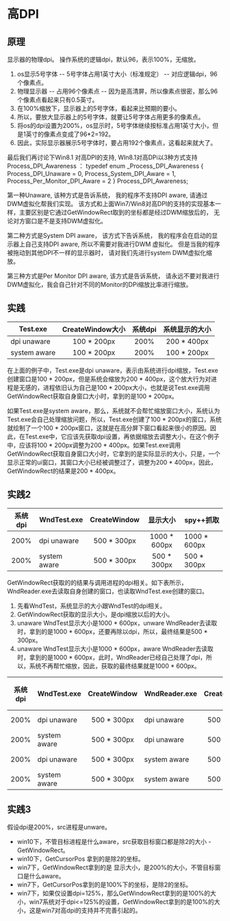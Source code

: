 # 高DPI
## 原理
显示器的物理dpi。
操作系统的逻辑dpi，默认96，表示100%，无缩放。

1. os显示5号字体 -- 5号字体占用1英寸大小（标准规定） -- 对应逻辑dpi，96个像素点。
2. 物理显示器 -- 占用96个像素点 -- 因为是高清屏，所以像素点很密，那么96个像素点看起来只有0.5英寸。
3. 在100%缩放下，显示器上的5号字体，看起来比预期的要小。
4. 所以，要放大显示器上的5号字体，就要让5号字体占用更多的像素点。
5. 将os的dpi设置为200%，os显示时，5号字体继续按标准占用1英寸大小，但是1英寸的像素点变成了96*2=192。
6. 因此，实际显示器展示5号字体时，要占用192个像素点，这看起来就大了。

最后我们再讨论下Win8.1 对高DPI的支持, WIn8.1对高DPi以3种方式支持  Process_DPI_Awareness ： 
typedef enum _Process_DPI_Awareness { 
  Process_DPI_Unaware            = 0,
  Process_System_DPI_Aware       = 1,
  Process_Per_Monitor_DPI_Aware  = 2
} Process_DPI_Awareness;

第一种Unaware, 该种方式是告诉系统， 我的程序不支持DPI aware, 请通过DWM虚拟化帮我们实现。 该方式和上面Win7/Win8对高DPI的支持的实现基本一样，主要区别是它通过GetWindowRect取到的坐标都是经过DWM缩放后的， 无论对方窗口是不是支持DWM虚拟化。

第二种方式是System DPI aware， 该方式下告诉系统， 我的程序会在启动的显示器上自己支持DPI aware, 所以不需要对我进行DWM 虚拟化。 但是当我的程序被拖动到其他DPI不一样的显示器时， 请对我们先进行system DWM虚拟化缩放。

第三种方式是Per Monitor DPI aware, 该方式是告诉系统， 请永远不要对我进行DWM虚拟化，我会自己针对不同的Monitor的DPi缩放比率进行缩放。

## 实践
| Test.exe     | CreateWindow大小 | 系统dpi | 系统显示的大小 |
| ------------ | :--------------: | :-----: | :------------: |
| dpi unaware  |   100 * 200px    |  200%   |  200 * 400px   |
| system aware |   100 * 200px    |  200%   |  100 * 200px   |

在上面的例子中，Test.exe是dpi unaware，表示由系统进行dpi缩放，Test.exe创建窗口是100 * 200px，但是系统会缩放为200 * 400px，这个放大行为对进程是无感的，进程依旧认为自己是100 * 200px大小，也就是说Test.exe调用GetWindowRect获取自身窗口大小时，拿到的是100 * 200px。

如果Test.exe是system aware，那么，系统就不会帮忙缩放窗口大小，系统认为Test.exe会自己处理缩放问题，所以，Test.exe创建了100 * 200px的窗口，系统就绘制了一个100 * 200px窗口，这就是在高分屏下窗口看起来很小的原因。因此，在Test.exe中，它应该先获取dpi设置，再依据缩放去调整大小，在这个例子中，应该将100 * 200px调整为200 * 400px。如果Test.exe调用GetWindowRect获取自身窗口大小时，它拿到的是实际显示的大小，只是，一个显示正常的ui窗口，其窗口大小已经被调整过了，调整为200 * 400px，因此，GetWindowRect的结果是200 * 400px。



## 实践2

| 系统dpi | WndTest.exe  | CreateWindow |   显示大小   | spy++抓取    |
| :-----: | ------------ | :----------: | :----------: | ------------ |
|  200%   | dpi unaware  | 500 * 300px  | 1000 * 600px | 1000 * 600px |
|  200%   | system aware | 500 * 300px  | 500 * 300px  | 500 * 300px  |


GetWindowRect获取的的结果与调用进程的dpi相关。如下表所示，WndReader.exe去读取自身创建的窗口，也读取WndTest.exe创建的窗口。

1. 先看WndTest，系统显示的大小跟WndTest的dpi相关。
2. GetWindowRect获取的显示大小，是dpi缩放以后的大小。
3. unaware WndTest显示大小是1000 * 600px，unware WndReader去读取时，拿到的是1000 * 600px，还要再除以dpi，所以，最终结果是500 * 300px。
4. unaware WndTest显示大小是1000 * 600px，aware WndReader去读取时，拿到的是1000 * 600px，此时，WndReader已经自己处理了dpi，所以，系统不再帮忙缩放，因此，获取的最终结果就是1000 * 600px。

| 系统dpi | WndTest.exe  | CreateWindow | WndReader.exe | CreateWindow | 读取自身大小 | 读取WndTest大小 |
| :-----: | ------------ | :----------: | ------------- | :----------: | ------------ | --------------- |
|  200%   | dpi unaware  | 500 * 300px  | dpi unaware   | 500 * 300px  | 500 * 300px  | 500 * 300px     |
|  200%   | system aware | 500 * 300px  | dpi unaware   | 500 * 300px  | 500 * 300px  | 250 * 150px     |
|  200%   | dpi unaware  | 500 * 300px  | system aware  | 500 * 300px  | 500 * 300px  | 1000 * 600px    |
|  200%   | system aware | 500 * 300px  | system aware  | 500 * 300px  | 500 * 300px  | 500 * 300px     |

## 实践3
假设dpi是200%，src进程是unware。
* win10下，不管目标进程是什么aware，src获取目标窗口都是除2的大小 - GetWindowRect。
* win10下，GetCursorPos 拿到的是除2的坐标。
* win7下，GetWindowRect拿到的是 显示大小，是200%的大小，不管目标窗口是什么aware。
* win7下，GetCursorPos拿到的是100%下的坐标，是除2的坐标。
* win7下，如果仅设置dpi=125%，那么GetWindowRect拿到的是100%的大小，win7系统对于dpi<=125%的设置，GetWindowRect拿到的是100%的大小，这是win7对高dpi的支持并不完善引起的。

